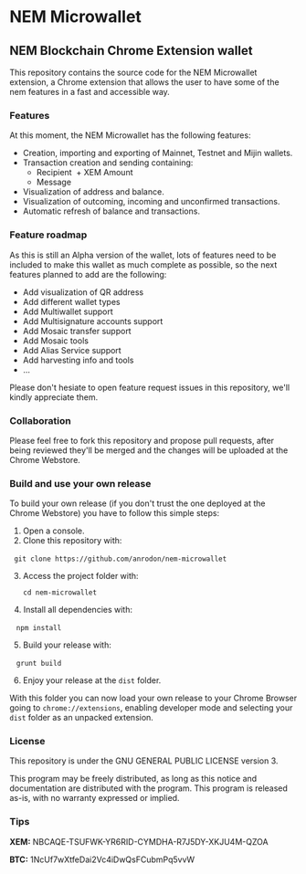# NEM Microwallet
## NEM Blockchain Chrome Extension wallet

This repository contains the source code for the NEM Microwallet extension, a Chrome extension that allows the user to have some of the nem features in a fast and accessible way.

### Features
At this moment, the NEM Microwallet has the following features:
- Creation, importing and exporting of Mainnet, Testnet and Mijin wallets.
- Transaction creation and sending containing:
  + Recipient
  + XEM Amount
  + Message
- Visualization of address and balance.
- Visualization of outcoming, incoming and unconfirmed transactions.
- Automatic refresh of balance and transactions.

### Feature roadmap
As this is still an Alpha version of the wallet, lots of features need to be included to make this wallet as much complete as possible, so the next features planned to add are the following:
- Add visualization of QR address
- Add different wallet types
- Add Multiwallet support
- Add Multisignature accounts support
- Add Mosaic transfer support
- Add Mosaic tools
- Add Alias Service support
- Add harvesting info and tools
- ...

Please don't hesiate to open feature request issues in this repository, we'll kindly appreciate them.

### Collaboration
Please feel free to fork this repository and propose pull requests, after being reviewed they'll be merged and the changes will be uploaded at the Chrome Webstore.

### Build and use your own release
To build your own release (if you don't trust the one deployed at the Chrome Webstore) you have to follow this simple steps:
1. Open a console.
2. Clone this repository with:

    `git clone https://github.com/anrodon/nem-microwallet`
  
3. Access the project folder with:

   `cd nem-microwallet`
  
  
4. Install all dependencies with:

  
  `npm install`
  
  
5. Build your release with:

  
  `grunt build`
  
  
6. Enjoy your release at the `dist` folder.

With this folder you can now load your own release to your Chrome Browser going to `chrome://extensions`, enabling developer mode and selecting your `dist` folder as an unpacked extension.

### License
This repository is under the GNU GENERAL PUBLIC LICENSE version 3.

This program may be freely distributed, as long as this notice and documentation are distributed with the program.  This program is released as-is, with no warranty expressed or implied.

### Tips
**XEM:** NBCAQE-TSUFWK-YR6RID-CYMDHA-R7J5DY-XKJU4M-QZOA

**BTC:** 1NcUf7wXtfeDai2Vc4iDwQsFCubmPq5vvW
